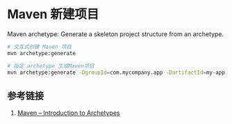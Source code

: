 # Maven 新建项目

Maven archetype: Generate a skeleton project structure from an archetype.

```bash
# 交互式创建 Maven 项目
mvn archetype:generate

# 指定 archetype 生成Maven项目 
mvn archetype:generate -DgroupId=com.mycompany.app -DartifactId=my-app -DarchetypeArtifactId=maven-archetype-quickstart -DarchetypeVersion=1.5 -DinteractiveMode=false
```

## 参考链接

1. [Maven – Introduction to Archetypes](https://maven.apache.org/guides/introduction/introduction-to-archetypes.html)